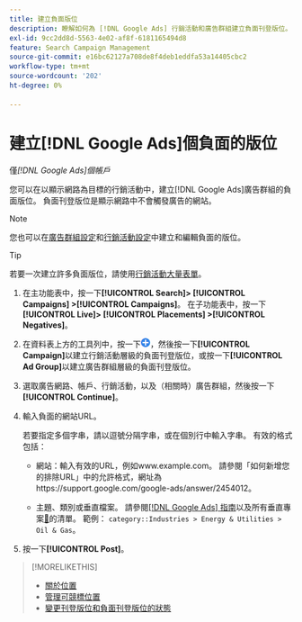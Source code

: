 ```yaml
---
title: 建立負面版位
description: 瞭解如何為 [!DNL Google Ads] 行銷活動和廣告群組建立負面刊登版位。
exl-id: 9cc2dd8d-5563-4e02-af8f-6181165494d8
feature: Search Campaign Management
source-git-commit: e16bc62127a708de8f4deb1eddfa53a14405cbc2
workflow-type: tm+mt
source-wordcount: '202'
ht-degree: 0%

---
```


# 建立[!DNL Google Ads]個負面的版位

僅&#x200B;*[!DNL Google Ads]個帳戶*

您可以在以顯示網路為目標的行銷活動中，建立[!DNL Google Ads]廣告群組的負面版位。 負面刊登版位是顯示網路中不會觸發廣告的網站。

>[!NOTE]
>您也可以在[廣告群組設定](/help/search-social-commerce/campaign-management/campaigns/ad-group-manage.md)和[行銷活動設定](/help/search-social-commerce/campaign-management/campaigns/campaign-manage.md)中建立和編輯負面的版位。

>[!TIP]
>若要一次建立許多負面版位，請使用[行銷活動大量表單](/help/search-social-commerce/campaign-management/bulksheets/bulksheet-about.md)。

1. 在主功能表中，按一下&#x200B;**[!UICONTROL Search]> [!UICONTROL Campaigns] >[!UICONTROL Campaigns]**。 在子功能表中，按一下&#x200B;**[!UICONTROL Live]> [!UICONTROL Placements] >[!UICONTROL Negatives]**。

1. 在資料表上方的工具列中，按一下![建立](/help/search-social-commerce/assets/add.png "建立")，然後按一下&#x200B;**[!UICONTROL Campaign]**&#x200B;以建立行銷活動層級的負面刊登版位，或按一下&#x200B;**[!UICONTROL Ad Group]**&#x200B;以建立廣告群組層級的負面刊登版位。

1. 選取廣告網路、帳戶、行銷活動，以及（相關時）廣告群組，然後按一下&#x200B;**[!UICONTROL Continue]**。

1. 輸入負面的網站URL。

   若要指定多個字串，請以逗號分隔字串，或在個別行中輸入字串。 有效的格式包括：

   * 網站：輸入有效的URL，例如www.example.com。 請參閱「如何新增您的排除URL」中的允許格式，網址為https://support.google.com/google-ads/answer/2454012。

   * 主題、類別或垂直檔案。 請參閱[[!DNL Google Ads] 指南](https://support.google.com/google-ads/editor/answer/30517)以及所有垂直專案[&#128279;](https://developers.google.com/adwords/api/docs/appendix/verticals)的清單。 範例： `category::Industries > Energy & Utilities > Oil & Gas`。

1. 按一下&#x200B;**[!UICONTROL Post]**。

>[!MORELIKETHIS]
>
>* [關於位置](placement-about.md)
>* [管理可競標位置](placement-manage.md)
>* [變更刊登版位和負面刊登版位的狀態](placement-status-edit.md)
